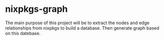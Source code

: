 # nixpkgs-graph
The main purpose of this project will be to extract the nodes and edge relationships from nixpkgs to build a database. Then generate graph based on this datebase.
